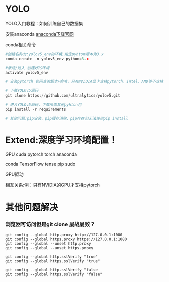 # YOLO 
YOLO入门教程：如何训练自己的数据集

安装anaconda
[anaconda下载官网](https://www.anaconda.com/download)

conda相关命令
```python
#创建名称为:yolov5_env的环境,指定pyhton版本为3.x
conda create -n yolov5_env python=3.x

#激活/进入 创建好的环境
activate yolov5_env

# 安装pytorch 官网查询版本+命令，只有NVIDIA显卡支持pytorch，Intel、AMD等不支持，例如安装cuda12.4

# 下载YOLOv5源码
git clone https://github.com/ultralytics/yolov5.git

# 进入YOLOv5源码，下载所需其他pyhton包
pip install -r requirements

# 其他问题:pip安装、pip缓存清除、pip存在但无法使用pip install
```
# Extend:深度学习环境配置！
GPU cuda pytorch torch anaconda 

conda TensorFlow tense pip sudo 

GPU驱动 

相互关系:例：只有NVIDIA的GPU才支持pytorch

# 其他问题解决

### 浏览器可访问但是git clone 屡战屡败？

```
git config --global http.proxy http://127.0.0.1:1080
git config --global https.proxy https://127.0.0.1:1080
git config --global --unset http.proxy
git config --global --unset https.proxy
```
```
git config --global http.sslVerify "true"
git config --global https.sslVerify "true"
```
```
git config --global http.sslVerify "false
git config --global https.sslVerify "false"
```
